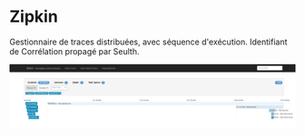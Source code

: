 # Zipkin

Gestionnaire de traces distribuées, avec séquence d'exécution. Identifiant de Corrélation propagé par Seulth.

![Configuration First](trace.png)



